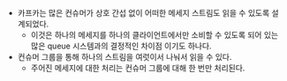 

- 카프카는 많은 컨슈머가 상호 간섭 없이 어떠한 메세지 스트림도 읽을 수 있도록 설계되었다.
	- 이것은 하나의 메세지를 하나의 클라이언트에서만 소비할 수 있도록 되어 있는 많은 queue 시스템과의 결정적인 차이점 이기도 하나다. 
- 컨슈머 그룹을 통해 하나의 스트림을 여럿이서 나눠서 읽을 수 있다.
	- 주어진 메세지에 대한 처리는 컨슈머 그룹에 대해 한 번만 처리된다.
